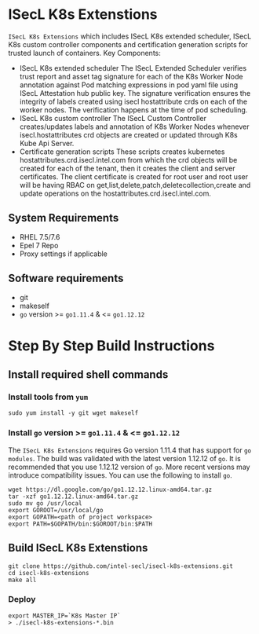 # ISecL K8s Extenstions 

`ISecL K8s Extensions` which includes ISecL K8s extended scheduler, ISecL K8s custom controller components and certification generation scripts for trusted launch of containers.
Key Components:
- ISecL K8s extended scheduler
    The ISecL Extended Scheduler verifies trust report and asset tag signature for each of the K8s Worker Node annotation against Pod matching expressions in pod yaml file using ISecL Attestation hub public key.
    The signature verification ensures the integrity of labels created using isecl hostattribute crds on each of the worker nodes. The verification happens at the time of pod scheduling.
- ISecL K8s custom controller
    The ISecL Custom Controller creates/updates labels and annotation of K8s Worker Nodes whenever isecl.hostattributes crd objects are created or updated through K8s Kube Api Server.
- Certificate generation scripts
    These scripts creates kubernetes hostattributes.crd.isecl.intel.com from which the crd objects will be created for each of the tenant, then it creates the client and server certificates.
    The client certificate is created for root user and root user will be having RBAC on get,list,delete,patch,deletecollection,create and update operations on the hostattributes.crd.isecl.intel.com.

## System Requirements
- RHEL 7.5/7.6
- Epel 7 Repo
- Proxy settings if applicable

## Software requirements
- git
- makeself
- `go` version >= `go1.11.4` & <= `go1.12.12`

# Step By Step Build Instructions

## Install required shell commands

### Install tools from `yum`
```shell
sudo yum install -y git wget makeself
```

### Install `go` version >= `go1.11.4` & <= `go1.12.12`
The `ISecL K8s Extensions` requires Go version 1.11.4 that has support for `go modules`. The build was validated with the latest version 1.12.12 of `go`. It is recommended that you use 1.12.12 version of `go`. More recent versions may introduce compatibility issues. You can use the following to install `go`.
```shell
wget https://dl.google.com/go/go1.12.12.linux-amd64.tar.gz
tar -xzf go1.12.12.linux-amd64.tar.gz
sudo mv go /usr/local
export GOROOT=/usr/local/go
export GOPATH=<path of project workspace>
export PATH=$GOPATH/bin:$GOROOT/bin:$PATH
```

## Build ISecL K8s Extenstions

```shell
git clone https://github.com/intel-secl/isecl-k8s-extensions.git
cd isecl-k8s-extensions
make all
```

### Deploy
```console
export MASTER_IP=`K8s Master IP`
> ./isecl-k8s-extensions-*.bin
```

